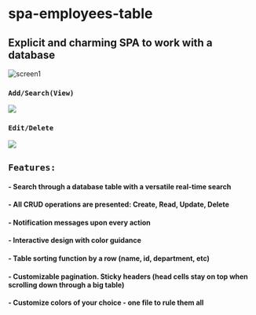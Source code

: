 # spa-employees-table

## Explicit and charming SPA to work with a database

![screen1](https://user-images.githubusercontent.com/75623459/114057692-737f2f80-989b-11eb-833b-7978fcba750a.jpg)

### `Add/Search(View)`

![](https://media.giphy.com/media/1XGplPaDnbFfR7xx9L/giphy.gif)


### `Edit/Delete`

![](https://media.giphy.com/media/Shd62SA3WycuouxPZG/giphy.gif)

## `Features:`

#### - Search through a database table with a versatile real-time search

#### - All CRUD operations are presented: Create, Read, Update, Delete

#### - Notification messages upon every action

#### - Interactive design with color guidance

#### - Table sorting function by a row (name, id, department, etc)

#### - Customizable pagination. Sticky headers (head cells stay on top when scrolling down through a big table)

#### - Customize colors of your choice - one file to rule them all


